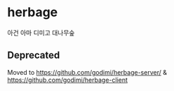 # herbage
아건 아마 디미고 대나무숲

## Deprecated
Moved to https://github.com/godimi/herbage-server/ & https://github.com/godimi/herbage-client
